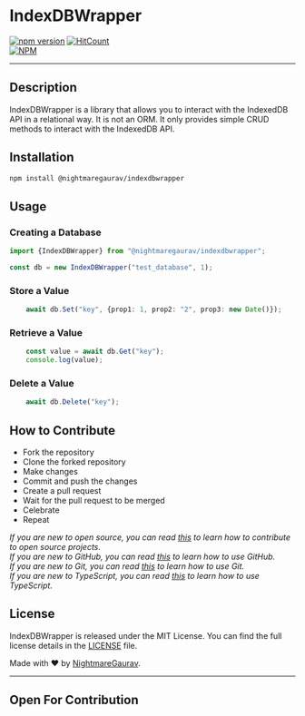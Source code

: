 # IndexDBWrapper
[![npm version](https://badge.fury.io/js/@nightmaregaurav%2Findexdbwrapper.svg)](https://badge.fury.io/js/@nightmaregaurav%2Findexdbwrapper)
[![HitCount](https://hits.dwyl.com/nightmaregaurav/indexdbwrapper.svg?style=flat)](http://hits.dwyl.com/nightmaregaurav/indexdbwrapper)<br>
[![NPM](https://nodei.co/npm/@nightmaregaurav/indexdbwrapper.png?mini=true)](https://nodei.co/npm/@nightmaregaurav/indexdbwrapper/)
***

## Description
IndexDBWrapper is a library that allows you to interact with the IndexedDB API in a relational way. It is not an ORM. It only provides simple CRUD methods to interact with the IndexedDB API.

## Installation
```bash
npm install @nightmaregaurav/indexdbwrapper
```

## Usage

### Creating a Database
```typescript
import {IndexDBWrapper} from "@nightmaregaurav/indexdbwrapper";

const db = new IndexDBWrapper("test_database", 1);
```

### Store a Value
```typescript
    await db.Set("key", {prop1: 1, prop2: "2", prop3: new Date()});
```

### Retrieve a Value
```typescript
    const value = await db.Get("key");
    console.log(value);
```

### Delete a Value
```typescript
    await db.Delete("key");
```

## How to Contribute
* Fork the repository
* Clone the forked repository
* Make changes
* Commit and push the changes
* Create a pull request
* Wait for the pull request to be merged
* Celebrate
* Repeat

*If you are new to open source, you can read [this](https://opensource.guide/how-to-contribute/) to learn how to contribute to open source projects.*<br>
*If you are new to GitHub, you can read [this](https://guides.github.com/activities/hello-world/) to learn how to use GitHub.*<br>
*If you are new to Git, you can read [this](https://www.atlassian.com/git/tutorials/learn-git-with-bitbucket-cloud) to learn how to use Git.*<br>
*If you are new to TypeScript, you can read [this](https://www.typescriptlang.org/docs/handbook/typescript-in-5-minutes.html) to learn how to use TypeScript.*<br>


## License
IndexDBWrapper is released under the MIT License. You can find the full license details in the [LICENSE](LICENSE) file.

Made with ❤️ by [NightmareGaurav](https://github.com/nightmaregaurav).

---
Open For Contribution
---
